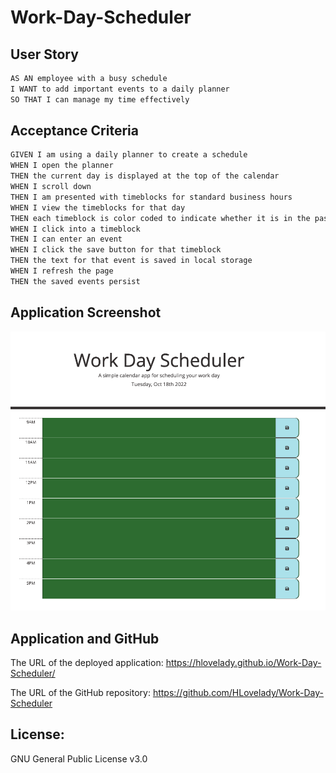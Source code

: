 # Work-Day-Scheduler

## User Story

```md
AS AN employee with a busy schedule
I WANT to add important events to a daily planner
SO THAT I can manage my time effectively
```

## Acceptance Criteria

```md
GIVEN I am using a daily planner to create a schedule
WHEN I open the planner
THEN the current day is displayed at the top of the calendar
WHEN I scroll down
THEN I am presented with timeblocks for standard business hours
WHEN I view the timeblocks for that day
THEN each timeblock is color coded to indicate whether it is in the past, present, or future
WHEN I click into a timeblock
THEN I can enter an event
WHEN I click the save button for that timeblock
THEN the text for that event is saved in local storage
WHEN I refresh the page
THEN the saved events persist
```


## Application Screenshot

![A user clicks on slots on the color-coded calendar and edits the events.](./Assets/screenshot.png)


## Application and GitHub

The URL of the deployed application: https://hlovelady.github.io/Work-Day-Scheduler/

The URL of the GitHub repository: https://github.com/HLovelady/Work-Day-Scheduler

## License: 
GNU General Public License v3.0